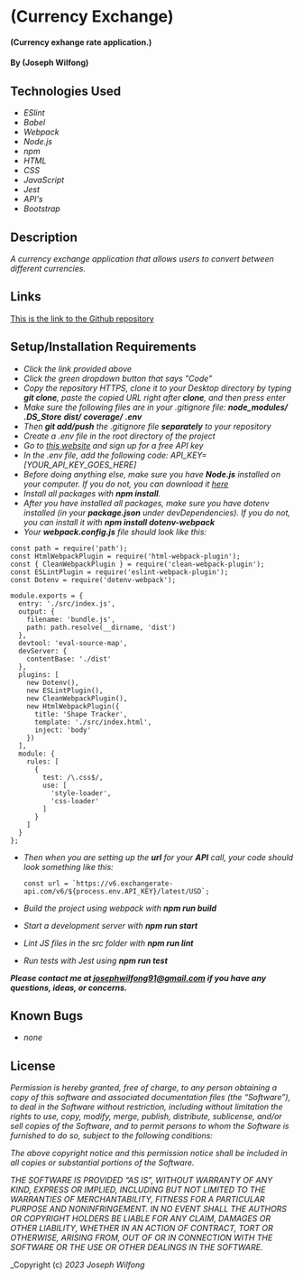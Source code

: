 # (Currency Exchange)

#### (Currency exhange rate application.)

#### By (Joseph Wilfong)

## Technologies Used

* _ESlint_
* _Babel_
* _Webpack_
* _Node.js_
* _npm_
* _HTML_
* _CSS_
* _JavaScript_
* _Jest_
* _API's_
* _Bootstrap_



## Description

_A currency exchange application that allows users to convert between different currencies._

## Links

[This is the link to the Github repository](https://github.com/jcarenza67/Currency-Exchange) 


## Setup/Installation Requirements

* _Click the link provided above_
* _Click the green dropdown button that says "Code"_
* _Copy the repository HTTPS, clone it to your Desktop directory by typing ***git clone***, paste the copied URL right after **clone**, and then press enter_
* _Make sure the following files are in your .gitignore file: 
***node_modules/***
***.DS_Store***
***dist/***
***coverage/***
***.env***_
* _Then ***git add/push*** the .gitignore file ***separately*** to your repository_
* _Create a .env file in the root directory of the project_
* _Go to [this website](https://www.exchangerate-api.com/) and sign up for a free API key_
* _In the .env file, add the following code: API_KEY=[YOUR_API_KEY_GOES_HERE]_
* _Before doing anything else, make sure you have ***Node.js*** installed on your computer. If you do not, you can download it [here](https://nodejs.org/en/download/)_
* _Install all packages with ***npm install***._
* _After you have installed all packages, make sure you have dotenv installed (in your ***package.json*** under devDependencies). If you do not, you can install it with ***npm install dotenv-webpack***_
* _Your ***webpack.config.js*** file should look like this:_
```
const path = require('path');
const HtmlWebpackPlugin = require('html-webpack-plugin');
const { CleanWebpackPlugin } = require('clean-webpack-plugin');
const ESLintPlugin = require('eslint-webpack-plugin');
const Dotenv = require('dotenv-webpack');

module.exports = {
  entry: './src/index.js',
  output: {
    filename: 'bundle.js',
    path: path.resolve(__dirname, 'dist')
  },
  devtool: 'eval-source-map',
  devServer: {               
    contentBase: './dist'    
  },
  plugins: [
    new Dotenv(),
    new ESLintPlugin(),
    new CleanWebpackPlugin(),
    new HtmlWebpackPlugin({
      title: 'Shape Tracker',
      template: './src/index.html',
      inject: 'body'
    })
  ],
  module: {
    rules: [
      {
        test: /\.css$/,
        use: [
          'style-loader',
          'css-loader'
        ]
      }
    ]
  }
};
```
* _Then when you are setting up the ***url*** for your ***API*** call, your code should look something like this:_
  
  ```
  const url = `https://v6.exchangerate-api.com/v6/${process.env.API_KEY}/latest/USD`;
  ```
* _Build the project using webpack with ***npm run build***_
* _Start a development server with ***npm run start***_
* _Lint JS files in the src folder with ***npm run lint***_
* _Run tests with Jest using ***npm run test***_

***_Please contact me at josephwilfong91@gmail.com if you have any questions, ideas, or concerns._***


## Known Bugs

* _none_

## License


_Permission is hereby granted, free of charge, to any person obtaining a copy of this software and associated documentation files (the “Software”), to deal in the Software without restriction, including without limitation the rights to use, copy, modify, merge, publish, distribute, sublicense, and/or sell copies of the Software, and to permit persons to whom the Software is furnished to do so, subject to the following conditions:_

_The above copyright notice and this permission notice shall be included in all copies or substantial portions of the Software._

_THE SOFTWARE IS PROVIDED “AS IS”, WITHOUT WARRANTY OF ANY KIND, EXPRESS OR IMPLIED, INCLUDING BUT NOT LIMITED TO THE WARRANTIES OF MERCHANTABILITY, FITNESS FOR A PARTICULAR PURPOSE AND NONINFRINGEMENT. IN NO EVENT SHALL THE AUTHORS OR COPYRIGHT HOLDERS BE LIABLE FOR ANY CLAIM, DAMAGES OR OTHER LIABILITY, WHETHER IN AN ACTION OF CONTRACT, TORT OR OTHERWISE, ARISING FROM, OUT OF OR IN CONNECTION WITH THE SOFTWARE OR THE USE OR OTHER DEALINGS IN THE SOFTWARE._

_Copyright (c) _2023_ _Joseph Wilfong_
